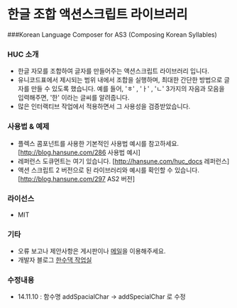 # 한글 조합 액션스크립트 라이브러리

###Korean Language Composer for AS3 (Composing Korean Syllables)

### HUC 소개
 * 한글 자모를 조합하여 글자를 만들어주는 액션스크립트 라이브러리 입니다.
 * 유니코드표에서 제시되는 범위 내에서 조합을 실행하며, 최대한 간단한 방법으로 글자를 만들 수 있도록 했습니다. 예를 들어, 'ㅎ' , 'ㅏ' , 'ㄴ' 3가지의 자음과 모음을 입력해주면, '한' 이라는 글씨를 알려줍니다.
 * 많은 인터랙티브 작업에서 적용하면서 그 사용성을 검증받았습니다.

### 사용법 & 예제
 * 플렉스 콤포넌트를 사용한 기본적인 사용법 예시를 참고하세요. [http://blog.hansune.com/286 사용법 예시]
 * 레퍼런스 도큐먼트는 여기 있습니다. [http://hansune.com/huc_docs 레퍼런스]
 * 액션 스크립트 2 버전으로 된 라이브러리와 예시를 확인할 수 있습니다. [http://blog.hansune.com/297 AS2 버전]

### 라이선스
 * MIT

### 기타
 * 오류 보고나 제안사항은 게시판이나 [메일](mailto:hansoo.labs@gmail.com)을 이용해주세요. 
 * 개발자 블로그 [한수댁 작업실](http://blog.hansune.com)
 
### 수정내용
 * 14.11.10 : 함수명 addSpacialChar → addSpecialChar 로 수정
 
